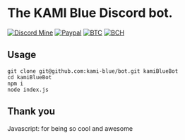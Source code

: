 # The KAMI Blue Discord bot.

[![Discord Mine](https://img.shields.io/discord/573954110454366214?label=chat&logo=discord&logoColor=white)](https://discord.gg/KfpqwZB)
[![Paypal](https://img.shields.io/badge/paypal-donate-red?color=169bd7&logo=paypal)](https://paypal.me/bellawhotwo) 
[![BTC](https://img.shields.io/badge/btc-clickme-red?color=f08b16&logo=bitcoin)](https://www.blockchain.com/btc/address/19pH4aNZZMPJkqQ2826BauRokyBs1NYon7)
[![BCH](https://img.shields.io/badge/bch-clickme-red?color=2db300&logo=cash-app)](https://www.blockchain.com/bch/address/19pH4aNZZMPJkqQ2826BauRokyBs1NYon7) 

## Usage

```
git clone git@github.com:kami-blue/bot.git kamiBlueBot
cd kamiBlueBot
npm i
node index.js
```
## Thank you

Javascript: for being so cool and awesome

